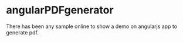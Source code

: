 # angularPDFgenerator
There has been any sample online to show a demo on angularjs app to generate pdf.
